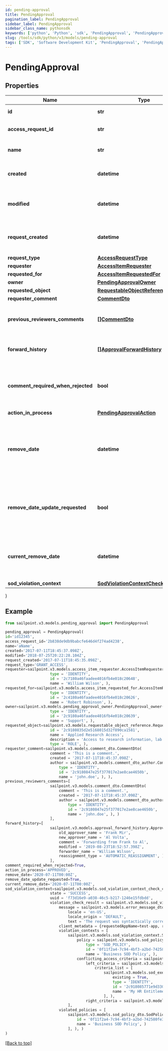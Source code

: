 ```yaml
---
id: pending-approval
title: PendingApproval
pagination_label: PendingApproval
sidebar_label: PendingApproval
sidebar_class_name: pythonsdk
keywords: ['python', 'Python', 'sdk', 'PendingApproval', 'PendingApproval'] 
slug: /tools/sdk/python/v3/models/pending-approval
tags: ['SDK', 'Software Development Kit', 'PendingApproval', 'PendingApproval']
---
```


# PendingApproval


## Properties

Name | Type | Description | Notes
------------ | ------------- | ------------- | -------------
**id** | **str** | The approval id. | [optional] 
**access_request_id** | **str** | This is the access request id. | [optional] 
**name** | **str** | The name of the approval. | [optional] 
**created** | **datetime** | When the approval was created. | [optional] 
**modified** | **datetime** | When the approval was modified last time. | [optional] 
**request_created** | **datetime** | When the access-request was created. | [optional] 
**request_type** | [**AccessRequestType**](access-request-type) |  | [optional] 
**requester** | [**AccessItemRequester**](access-item-requester) |  | [optional] 
**requested_for** | [**AccessItemRequestedFor**](access-item-requested-for) |  | [optional] 
**owner** | [**PendingApprovalOwner**](pending-approval-owner) |  | [optional] 
**requested_object** | [**RequestableObjectReference**](requestable-object-reference) |  | [optional] 
**requester_comment** | [**CommentDto**](comment-dto) |  | [optional] 
**previous_reviewers_comments** | [**[]CommentDto**](comment-dto) | The history of the previous reviewers comments. | [optional] 
**forward_history** | [**[]ApprovalForwardHistory**](approval-forward-history) | The history of approval forward action. | [optional] 
**comment_required_when_rejected** | **bool** | When true the rejector has to provide comments when rejecting | [optional] [default to False]
**action_in_process** | [**PendingApprovalAction**](pending-approval-action) |  | [optional] 
**remove_date** | **datetime** | The date the role or access profile or entitlement is no longer assigned to the specified identity. | [optional] 
**remove_date_update_requested** | **bool** | If true, then the request is to change the remove date or sunset date. | [optional] [default to False]
**current_remove_date** | **datetime** | The remove date or sunset date that was assigned at the time of the request. | [optional] 
**sod_violation_context** | [**SodViolationContextCheckCompleted**](sod-violation-context-check-completed) |  | [optional] 
}

## Example

```python
from sailpoint.v3.models.pending_approval import PendingApproval

pending_approval = PendingApproval(
id='id12345',
access_request_id='2b838de9db9babcfe646d4f274ad4238',
name='aName',
created='2017-07-11T18:45:37.098Z',
modified='2018-07-25T20:22:28.104Z',
request_created='2017-07-11T18:45:35.098Z',
request_type='GRANT_ACCESS',
requester=sailpoint.v3.models.access_item_requester.AccessItemRequester(
                    type = 'IDENTITY', 
                    id = '2c7180a46faadee4016fb4e018c20648', 
                    name = 'William Wilson', ),
requested_for=sailpoint.v3.models.access_item_requested_for.AccessItemRequestedFor(
                    type = 'IDENTITY', 
                    id = '2c4180a46faadee4016fb4e018c20626', 
                    name = 'Robert Robinson', ),
owner=sailpoint.v3.models.pending_approval_owner.PendingApproval_owner(
                    type = 'IDENTITY', 
                    id = '2c9180a46faadee4016fb4e018c20639', 
                    name = 'Support', ),
requested_object=sailpoint.v3.models.requestable_object_reference.RequestableObjectReference(
                    id = '2c9180835d2e5168015d32f890ca1581', 
                    name = 'Applied Research Access', 
                    description = 'Access to research information, lab results, and schematics', 
                    type = 'ROLE', ),
requester_comment=sailpoint.v3.models.comment_dto.CommentDto(
                    comment = 'This is a comment.', 
                    created = '2017-07-11T18:45:37.098Z', 
                    author = sailpoint.v3.models.comment_dto_author.CommentDto_author(
                        type = 'IDENTITY', 
                        id = '2c9180847e25f377017e2ae8cae4650b', 
                        name = 'john.doe', ), ),
previous_reviewers_comments=[
                    sailpoint.v3.models.comment_dto.CommentDto(
                        comment = 'This is a comment.', 
                        created = '2017-07-11T18:45:37.098Z', 
                        author = sailpoint.v3.models.comment_dto_author.CommentDto_author(
                            type = 'IDENTITY', 
                            id = '2c9180847e25f377017e2ae8cae4650b', 
                            name = 'john.doe', ), )
                    ],
forward_history=[
                    sailpoint.v3.models.approval_forward_history.ApprovalForwardHistory(
                        old_approver_name = 'Frank Mir', 
                        new_approver_name = 'Al Volta', 
                        comment = 'Forwarding from Frank to Al', 
                        modified = '2019-08-23T18:52:57.398Z', 
                        forwarder_name = 'William Wilson', 
                        reassignment_type = 'AUTOMATIC_REASSIGNMENT', )
                    ],
comment_required_when_rejected=True,
action_in_process='APPROVED',
remove_date='2020-07-11T00:00Z',
remove_date_update_requested=True,
current_remove_date='2020-07-11T00:00Z',
sod_violation_context=sailpoint.v3.models.sod_violation_context_check_completed.SodViolationContextCheckCompleted(
                    state = 'SUCCESS', 
                    uuid = 'f73d16e9-a038-46c5-b217-1246e15fdbdd', 
                    violation_check_result = sailpoint.v3.models.sod_violation_check_result.SodViolationCheckResult(
                        message = sailpoint.v3.models.error_message_dto.ErrorMessageDto(
                            locale = 'en-US', 
                            locale_origin = 'DEFAULT', 
                            text = 'The request was syntactically correct but its content is semantically invalid.', ), 
                        client_metadata = {requestedAppName=test-app, requestedAppId=2c91808f7892918f0178b78da4a305a1}, 
                        violation_contexts = [
                            sailpoint.v3.models.sod_violation_context.SodViolationContext(
                                policy = sailpoint.v3.models.sod_policy_dto.SodPolicyDto(
                                    type = 'SOD_POLICY', 
                                    id = '0f11f2a4-7c94-4bf3-a2bd-742580fe3bde', 
                                    name = 'Business SOD Policy', ), 
                                conflicting_access_criteria = sailpoint.v3.models.sod_violation_context_conflicting_access_criteria.SodViolationContext_conflictingAccessCriteria(
                                    left_criteria = sailpoint.v3.models.sod_violation_context_conflicting_access_criteria_left_criteria.SodViolationContext_conflictingAccessCriteria_leftCriteria(
                                        criteria_list = [
                                            sailpoint.v3.models.sod_exempt_criteria.SodExemptCriteria(
                                                existing = True, 
                                                type = 'IDENTITY', 
                                                id = '2c918085771e9d3301773b3cb66f6398', 
                                                name = 'My HR Entitlement', )
                                            ], ), 
                                    right_criteria = sailpoint.v3.models.sod_violation_context_conflicting_access_criteria_left_criteria.SodViolationContext_conflictingAccessCriteria_leftCriteria(), ), )
                            ], 
                        violated_policies = [
                            sailpoint.v3.models.sod_policy_dto.SodPolicyDto(
                                id = '0f11f2a4-7c94-4bf3-a2bd-742580fe3bde', 
                                name = 'Business SOD Policy', )
                            ], ), )
)

```
[[Back to top]](#) 

